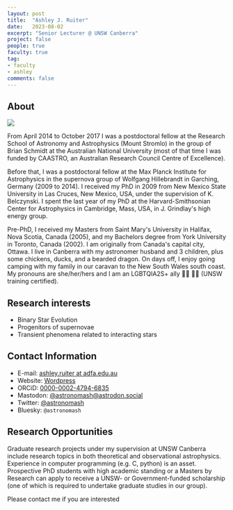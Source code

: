 ```yaml
---
layout: post
title:  "Ashley J. Ruiter"
date:   2023-08-02
excerpt: "Senior Lecturer @ UNSW Canberra"
project: false
people: true
faculty: true
tag:
- faculty
- ashley
comments: false
---
```


## About

<img src="/assets/img/AshleyRuiter.jpg" class="img-profile" />

From April 2014 to October 2017 I was a postdoctoral fellow at the Research School of Astronomy and Astrophysics (Mount Stromlo) in the group of Brian Schmidt at the Australian National University (most of that time I was funded by CAASTRO, an Australian Research Council Centre of Excellence).

Before that, I was a postdoctoral fellow at the Max Planck Institute for Astrophysics in the supernova group of Wolfgang Hillebrandt in Garching, Germany (2009 to 2014).
I received my PhD in 2009 from New Mexico State University in Las Cruces, New Mexico, USA, under the supervision of K. Belczynski. I spent the last year of my PhD at the Harvard-Smithsonian Center for Astrophysics in Cambridge, Mass, USA, in J. Grindlay's high energy group.

Pre-PhD, I received my Masters from Saint Mary's University in Halifax, Nova Scotia, Canada (2005), and my Bachelors degree from York University in Toronto, Canada (2002). I am originally from Canada's capital city, Ottawa. I live in Canberra with my astronomer husband and 3 children, plus some chickens, ducks, and a bearded dragon. On days off, I enjoy going camping with my family in our caravan to the New South Wales south coast. My pronouns are she/her/hers and I am an LGBTQIA2S+ ally 🏳️‍⚧️ 🏳️‍🌈 (UNSW training certified).

## Research interests

- Binary Star Evolution
- Progenitors of supernovae
- Transient phenomena related to interacting stars

## Contact Information

- E-mail: [ashley.ruiter at adfa.edu.au](mailto:ashley.ruiter@adfa.edu.au)
- Website: [Wordpress](https://ashleyruiterastro.wordpress.com/)
- ORCiD: [0000-0002-4794-6835](https://orcid.org/0000-0002-4794-6835)
- Mastodon: [@astronomash@astrodon.social](https://astrodon.social/@astronomash)
- Twitter: [@astronomash](https://twitter.com/astronomash)
- Bluesky: `@astronomash`

## Research Opportunities

Graduate research projects under my supervision at UNSW Canberra include research topics in both theoretical and observational astrophysics. Experience in computer programming (e.g. C, python) is an asset. Prospective PhD students with high academic standing or a Masters by Research can apply to receive a UNSW- or Government-funded scholarship (one of which is required to undertake graduate studies in our group).

Please contact me if you are interested
